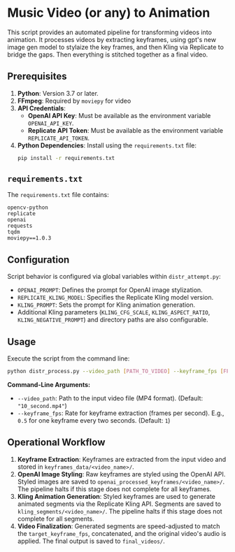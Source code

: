 # Music Video (or any) to Animation

This script provides an automated pipeline for transforming videos into animation. It processes videos by extracting keyframes, using gpt's new image gen model to stylaize the key frames, and then Kling via Replicate to bridge the gaps. Then everything is stitched together as a final video. 

## Prerequisites

1.  **Python**: Version 3.7 or later.
2.  **FFmpeg**: Required by `moviepy` for video 
3.  **API Credentials**:
    *   **OpenAI API Key**: Must be available as the environment variable `OPENAI_API_KEY`.
    *   **Replicate API Token**: Must be available as the environment variable `REPLICATE_API_TOKEN`.
4.  **Python Dependencies**: Install using the `requirements.txt` file:
    ```bash
    pip install -r requirements.txt
    ```

## `requirements.txt`

The `requirements.txt` file contains:
```
opencv-python
replicate
openai
requests
tqdm
moviepy==1.0.3
```

## Configuration

Script behavior is configured via global variables within `distr_attempt.py`:

*   `OPENAI_PROMPT`: Defines the prompt for OpenAI image stylization.
*   `REPLICATE_KLING_MODEL`: Specifies the Replicate Kling model version.
*   `KLING_PROMPT`: Sets the prompt for Kling animation generation.
*   Additional Kling parameters (`KLING_CFG_SCALE`, `KLING_ASPECT_RATIO`, `KLING_NEGATIVE_PROMPT`) and directory paths are also configurable.

## Usage

Execute the script from the command line:
```bash
python distr_process.py --video_path [PATH_TO_VIDEO] --keyframe_fps [FPS_RATE]
```

**Command-Line Arguments:**

*   `--video_path`: Path to the input video file (MP4 format). (Default: `"10_second.mp4"`)
*   `--keyframe_fps`: Rate for keyframe extraction (frames per second). E.g., `0.5` for one keyframe every two seconds. (Default: `1`)

## Operational Workflow

1.  **Keyframe Extraction**: Keyframes are extracted from the input video and stored in `keyframes_data/<video_name>/`.
2.  **OpenAI Image Styling**: Raw keyframes are styled using the OpenAI API. Styled images are saved to `openai_processed_keyframes/<video_name>/`. The pipeline halts if this stage does not complete for all keyframes.
3.  **Kling Animation Generation**: Styled keyframes are used to generate animated segments via the Replicate Kling API. Segments are saved to `kling_segments/<video_name>/`. The pipeline halts if this stage does not complete for all segments.
4.  **Video Finalization**: Generated segments are speed-adjusted to match the `target_keyframe_fps`, concatenated, and the original video's audio is applied. The final output is saved to `final_videos/`.
